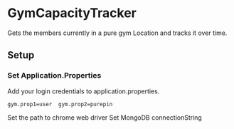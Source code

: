 # GymCapacityTracker
Gets the members currently in a pure gym Location and tracks it over time. 

## Setup

### Set Application.Properties
Add your login credentials to application.properties.

`gym.prop1=user 
gym.prop2=purepin`

Set the path to chrome web driver
Set MongoDB connectionString

